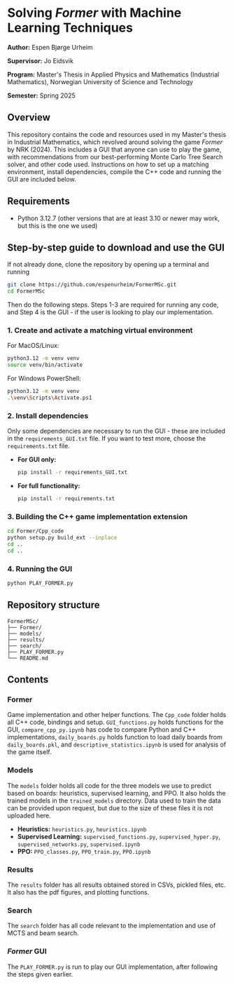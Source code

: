 # Solving *Former* with Machine Learning Techniques

**Author:** Espen Bjørge Urheim

**Supervisor:** Jo Eidsvik

**Program:** Master's Thesis in Applied Physics and Mathematics (Industrial Mathematics), Norwegian University of Science and Technology

**Semester:** Spring 2025

## Overview

This repository contains the code and resources used in my Master's thesis in Industrial Mathematics, which revolved around solving the game *Former* by NRK (2024). This includes a GUI that anyone can use to play the game, with recommendations from our best-performing Monte Carlo Tree Search solver, and other code used. Instructions on how to set up a matching environment, install dependencies, compile the C++ code and running the GUI are included below.

## Requirements

* Python 3.12.7 (other versions that are at least 3.10 or newer may work, but this is the one we used)

## Step-by-step guide to download and use the GUI
If not already done, clone the repository by opening up a terminal and running 
```bash
git clone https://github.com/espenurheim/FormerMSc.git
cd FormerMSc
```

Then do the following steps. Steps 1-3 are required for running any code, and Step 4 is the GUI - if the user is looking to play our implementation.

### 1. Create and activate a matching virtual environment

For MacOS/Linux:
```bash
python3.12 -m venv venv
source venv/bin/activate
```

For Windows PowerShell:
```bash
python3.12 -m venv venv
.\venv\Scripts\Activate.ps1
```

### 2. Install dependencies
Only some dependencies are necessary to run the GUI - these are included in the `requirements_GUI.txt` file. If you want to test more, choose the `requirements.txt` file.

* **For GUI only:**

  ```bash
  pip install -r requirements_GUI.txt
  ```
* **For full functionality:**

  ```bash
  pip install -r requirements.txt
  ```

### 3. Building the C++ game implementation extension

```bash
cd Former/Cpp_code
python setup.py build_ext --inplace
cd ..
cd ..
```

### 4. Running the GUI

```bash
python PLAY_FORMER.py
```

## Repository structure

```
FormerMSc/
├── Former/
├── models/
├── results/
├── search/
├── PLAY_FORMER.py
└── README.md
```


## Contents

### Former
Game implementation and other helper functions. The `Cpp_code` folder holds all C++ code, bindings and setup. `GUI_functions.py` holds functions for the GUI, `compare_cpp_py.ipynb` has code to compare Python and C++ implementations, `daily_boards.py` holds function to load daily boards from `daily_boards.pkl`, and `descriptive_statistics.ipynb` is used for analysis of the game itself.

### Models
The `models` folder holds all code for the three models we use to predict based on boards: heuristics, supervised learning, and PPO. It also holds the trained models in the `trained_models` directory. Data used to train the data can be provided upon request, but due to the size of these files it is not uploaded here.

* **Heuristics:** `heuristics.py`, `heuristics.ipynb`
* **Supervised Learning:** `supervised_functions.py`, `supervised_hyper.py`, `supervised_networks.py`, `supervised.ipynb`
* **PPO:** `PPO_classes.py`, `PPO_train.py`, `PPO.ipynb`

### Results
The `results` folder has all results obtained stored in CSVs, pickled files, etc. It also has the pdf figures, and plotting functions.

### Search
The `search` folder has all code relevant to the implementation and use of MCTS and beam search.


### *Former* GUI
The `PLAY_FORMER.py` is run to play our GUI implementation, after following the steps given earlier.
